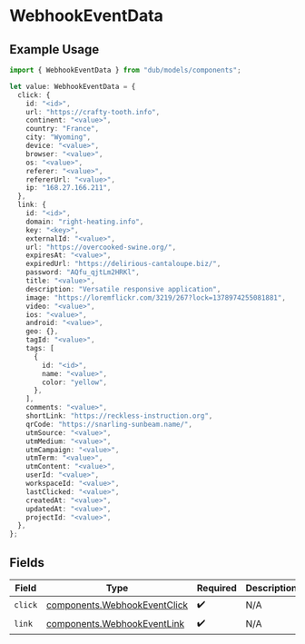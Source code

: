 # WebhookEventData

## Example Usage

```typescript
import { WebhookEventData } from "dub/models/components";

let value: WebhookEventData = {
  click: {
    id: "<id>",
    url: "https://crafty-tooth.info",
    continent: "<value>",
    country: "France",
    city: "Wyoming",
    device: "<value>",
    browser: "<value>",
    os: "<value>",
    referer: "<value>",
    refererUrl: "<value>",
    ip: "168.27.166.211",
  },
  link: {
    id: "<id>",
    domain: "right-heating.info",
    key: "<key>",
    externalId: "<value>",
    url: "https://overcooked-swine.org/",
    expiresAt: "<value>",
    expiredUrl: "https://delirious-cantaloupe.biz/",
    password: "AQfu_qjtLm2HRKl",
    title: "<value>",
    description: "Versatile responsive application",
    image: "https://loremflickr.com/3219/267?lock=1378974255081881",
    video: "<value>",
    ios: "<value>",
    android: "<value>",
    geo: {},
    tagId: "<value>",
    tags: [
      {
        id: "<id>",
        name: "<value>",
        color: "yellow",
      },
    ],
    comments: "<value>",
    shortLink: "https://reckless-instruction.org",
    qrCode: "https://snarling-sunbeam.name/",
    utmSource: "<value>",
    utmMedium: "<value>",
    utmCampaign: "<value>",
    utmTerm: "<value>",
    utmContent: "<value>",
    userId: "<value>",
    workspaceId: "<value>",
    lastClicked: "<value>",
    createdAt: "<value>",
    updatedAt: "<value>",
    projectId: "<value>",
  },
};
```

## Fields

| Field                                                                        | Type                                                                         | Required                                                                     | Description                                                                  |
| ---------------------------------------------------------------------------- | ---------------------------------------------------------------------------- | ---------------------------------------------------------------------------- | ---------------------------------------------------------------------------- |
| `click`                                                                      | [components.WebhookEventClick](../../models/components/webhookeventclick.md) | :heavy_check_mark:                                                           | N/A                                                                          |
| `link`                                                                       | [components.WebhookEventLink](../../models/components/webhookeventlink.md)   | :heavy_check_mark:                                                           | N/A                                                                          |